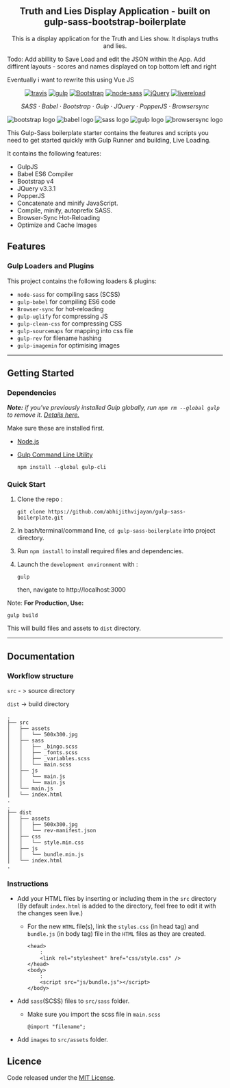 <h2 align="center">Truth and Lies Display Application - built on gulp-sass-bootstrap-boilerplate</h2>
<p align="center">
This is a display application for the Truth and Lies show.
It displays truths and lies.

Todo: 
Add abillity to Save Load and edit the JSON within the App.
Add diffirent layouts - scores and names displayed on top bottom left and right

Eventually i want to rewrite this using Vue JS

</p>
<p align="center">
  <a href="https://travis-ci.org/abhijithvijayan/gulp-sass-bootstrap-boilerplate">
    <img alt="travis" src="https://travis-ci.org/abhijithvijayan/gulp-sass-bootstrap-boilerplate.svg?branch=master"></a>
  <a href="https://www.npmjs.com/package/gulp">
    <img alt="gulp" src="https://img.shields.io/badge/gulp-v4.0.0-blue.svg"></a>
  <a href="http://getbootstrap.com/">
    <img alt="Bootstrap" src="https://img.shields.io/badge/Bootstrap-v4.2.1-563d7c.svg"></a>
  <a href="https://www.npmjs.com/package/gulp-sass">
    <img alt="node-sass" src="https://img.shields.io/badge/node--sass-v4.11.0-ff69b4.svg"></a>
  <a href="https://jquery.com/">
    <img alt="jQuery" src="https://img.shields.io/badge/jquery-v3.3.1-ffa200.svg"></a>
  <a href="#">
    <img alt="livereload" src="https://img.shields.io/badge/dev--server-live--reloading-red.svg"></a>
</p>

<p align="center">
  <em>
  SASS
  · Babel
  · Bootstrap
  · Gulp
  · JQuery
  · PopperJS
  · Browsersync
  </em>
</p>

![bootstrap logo](https://user-images.githubusercontent.com/10498583/31125543-e2a88c2c-a848-11e7-87b0-d20ea38d41d0.jpg)
![babel logo](https://i.imgur.com/ggqfSuw.png)
![sass logo](https://user-images.githubusercontent.com/10498583/31125541-e2a732e6-a848-11e7-959d-7d7b0c138124.jpg)
![gulp logo](https://user-images.githubusercontent.com/10498583/31125542-e2a78b88-a848-11e7-8ac5-c396f46e811f.jpg)
![browsersync logo](https://user-images.githubusercontent.com/10498583/31125540-e2a6eed0-a848-11e7-817a-69c5619f772a.jpg)

This Gulp-Sass boilerplate starter contains the features and scripts you need to get started quickly with Gulp Runner and building, Live Loading.

It contains the following features:

- GulpJS
- Babel ES6 Compiler
- Bootstrap v4
- JQuery v3.3.1
- PopperJS
- Concatenate and minify JavaScript.
- Compile, minify, autoprefix SASS.
- Browser-Sync Hot-Reloading
- Optimize and Cache Images

## Features

### Gulp Loaders and Plugins

This project contains the following loaders & plugins:

- `node-sass` for compiling sass (SCSS)
- `gulp-babel` for compiling ES6 code
- `Browser-sync` for hot-reloading
- `gulp-uglify` for compressing JS
- `gulp-clean-css` for compressing CSS
- `gulp-sourcemaps` for mapping into css file
- `gulp-rev` for filename hashing
- `gulp-imagemin` for optimising images

<hr />

## Getting Started

### Dependencies

*__Note:__ if you've previously installed Gulp globally, run `npm rm --global gulp` to remove it. [Details here.](https://medium.com/gulpjs/gulp-sips-command-line-interface-e53411d4467)*

Make sure these are installed first.

- [Node.js](http://nodejs.org)
- [Gulp Command Line Utility](http://gulpjs.com)

     `npm install --global gulp-cli`

### Quick Start

1. Clone the repo :
    
      `git clone https://github.com/abhijithvijayan/gulp-sass-boilerplate.git
     `
2. In bash/terminal/command line, `cd gulp-sass-boilerplate` into project directory.
3. Run `npm install` to install required files and dependencies.
4. Launch the `development environment` with :

    `
    gulp
    `

    then, navigate to http://localhost:3000

Note: **For Production, Use:**

```
gulp build
```
This will build files and assets to `dist` directory.

<hr />

## Documentation

### Workflow structure

`src` - > source directory

`dist` -> build directory


```
.
├── src
│   ├── assets
│   │   └── 500x300.jpg
│   ├── sass
│   │   ├── _bingo.scss
│   │   ├── _fonts.scss
│   │   ├── _variables.scss
│   │   └── main.scss
│   ├── js
│   │   └── main.js
│   │   └── main.js
│   └── main.js
│   └── index.html
.
.
├── dist
│   ├── assets
│   │   ├── 500x300.jpg
│   │   └── rev-manifest.json
│   ├── css
│   │   └── style.min.css
│   ├── js
│   │   └── bundle.min.js
│   └── index.html
.
```

### Instructions

- Add your HTML files by inserting or including them in the `src` directory (By default `index.html` is added to the directory, feel free to edit it with the changes seen live.)
  - For the new `HTML` file(s), link the `styles.css` (in head tag) and `bundle.js` (in body tag) file in the `HTML` files as they are created.
      ```
      <head>
          :
          <link rel="stylesheet" href="css/style.css" />
      </head>
      <body>
          : 
          <script src="js/bundle.js"></script>
      </body>
      ```

- Add `sass`(SCSS) files to `src/sass` folder.

    - Make sure you import the scss file in `main.scss`
      ```
      @import "filename";
      ```

- Add `images` to `src/assets` folder.


## Licence

Code released under the [MIT License](https://github.com/abhijithvijayan/gulp-sass-boilerplate/blob/master/LICENCE).
